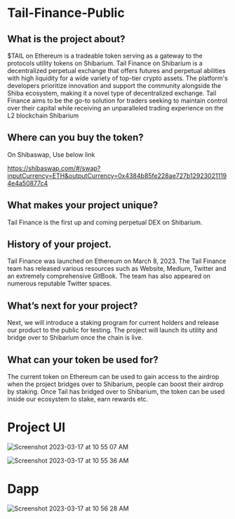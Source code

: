 # Tail-Finance-Public

## What is the project about?
$TAIL on Ethereum is a tradeable token serving as a gateway to the protocols utility tokens on Shibarium. Tail Finance on Shibarium is a decentralized perpetual exchange that offers futures and perpetual abilities with high liquidity for a wide variety of top-tier crypto assets. The platform's developers prioritize innovation and support the community alongside the Shiba ecosystem, making it a novel type of decentralized exchange. Tail Finance aims to be the go-to solution for traders seeking to maintain control over their capital while receiving an unparalleled trading experience on the L2 blockchain Shibarium

## Where can you buy the token?
On Shibaswap, Use below link

https://shibaswap.com/#/swap?inputCurrency=ETH&outputCurrency=0x4384b85fe228ae727b129230211194e4a50877c4

## What makes your project unique?
Tail Finance is the first up and coming perpetual DEX on Shibarium.

## History of your project.
Tail Finance was launched on Ethereum on March 8, 2023. The Tail Finance team has released various resources such as Website, Medium, Twitter and an extremely comprehensive GitBook. The team has also appeared on numerous reputable Twitter spaces.

## What’s next for your project?
Next, we will introduce a staking program for current holders and release our product to the public for testing. The project will launch its utility and bridge over to Shibarium once the chain is live.

## What can your token be used for?
The current token on Ethereum can be used to gain access to the airdrop when the project bridges over to Shibarium, people can boost their airdrop by staking. Once Tail has bridged over to Shibarium, the token can be used inside our ecosystem to stake, earn rewards etc.

# Project UI
![Screenshot 2023-03-17 at 10 55 07 AM](https://user-images.githubusercontent.com/127998976/225969144-22f1d30b-79c8-49bf-aad8-47834d319fa3.png)

![Screenshot 2023-03-17 at 10 55 36 AM](https://user-images.githubusercontent.com/127998976/225969284-6ca19953-2474-46e3-88c9-ba2ffe8758f3.png)

# Dapp
![Screenshot 2023-03-17 at 10 56 28 AM](https://user-images.githubusercontent.com/127998976/225969515-06bbe2da-c467-4b6e-902e-28983aa66447.png)


